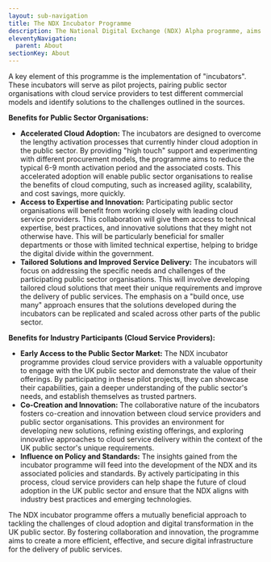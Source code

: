 ```yaml
---
layout: sub-navigation
title: The NDX Incubator Programme
description: The National Digital Exchange (NDX) Alpha programme, aims to establish a more efficient and effective approach to cloud service adoption and management within the UK public sector.
eleventyNavigation:
  parent: About
sectionKey: About
---
```


A key element of this programme is the implementation of "incubators". These incubators will serve as pilot projects, pairing public sector organisations with cloud service providers to test different commercial models and identify solutions to the challenges outlined in the sources.

**Benefits for Public Sector Organisations:**

- **Accelerated Cloud Adoption:** The incubators are designed to overcome the lengthy activation processes that currently hinder cloud adoption in the public sector. By providing "high touch" support and experimenting with different procurement models, the programme aims to reduce the typical 6-9 month activation period and the associated costs. This accelerated adoption will enable public sector organisations to realise the benefits of cloud computing, such as increased agility, scalability, and cost savings, more quickly.
- **Access to Expertise and Innovation:** Participating public sector organisations will benefit from working closely with leading cloud service providers. This collaboration will give them access to technical expertise, best practices, and innovative solutions that they might not otherwise have. This will be particularly beneficial for smaller departments or those with limited technical expertise, helping to bridge the digital divide within the government.
- **Tailored Solutions and Improved Service Delivery:** The incubators will focus on addressing the specific needs and challenges of the participating public sector organisations. This will involve developing tailored cloud solutions that meet their unique requirements and improve the delivery of public services. The emphasis on a "build once, use many" approach ensures that the solutions developed during the incubators can be replicated and scaled across other parts of the public sector.

**Benefits for Industry Participants (Cloud Service Providers):**

- **Early Access to the Public Sector Market:** The NDX incubator programme provides cloud service providers with a valuable opportunity to engage with the UK public sector and demonstrate the value of their offerings. By participating in these pilot projects, they can showcase their capabilities, gain a deeper understanding of the public sector's needs, and establish themselves as trusted partners.
- **Co-Creation and Innovation:** The collaborative nature of the incubators fosters co-creation and innovation between cloud service providers and public sector organisations. This provides an environment for developing new solutions, refining existing offerings, and exploring innovative approaches to cloud service delivery within the context of the UK public sector's unique requirements.
- **Influence on Policy and Standards:** The insights gained from the incubator programme will feed into the development of the NDX and its associated policies and standards. By actively participating in this process, cloud service providers can help shape the future of cloud adoption in the UK public sector and ensure that the NDX aligns with industry best practices and emerging technologies.

The NDX incubator programme offers a mutually beneficial approach to tackling the challenges of cloud adoption and digital transformation in the UK public sector. By fostering collaboration and innovation, the programme aims to create a more efficient, effective, and secure digital infrastructure for the delivery of public services.
